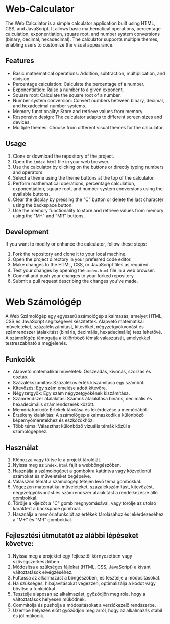# Web-Calculator

The Web Calculator is a simple calculator application built using HTML, CSS, and JavaScript. It allows basic mathematical operations, percentage calculation, exponentiation, square root, and number system conversions (binary, decimal, hexadecimal). The calculator supports multiple themes, enabling users to customize the visual appearance.

## Features

- Basic mathematical operations: Addition, subtraction, multiplication, and division.
- Percentage calculation: Calculate the percentage of a number.
- Exponentiation: Raise a number to a given exponent.
- Square root: Calculate the square root of a number.
- Number system conversion: Convert numbers between binary, decimal, and hexadecimal number systems.
- Memory functionality: Store and retrieve values from memory.
- Responsive design: The calculator adapts to different screen sizes and devices.
- Multiple themes: Choose from different visual themes for the calculator.

## Usage

1. Clone or download the repository of the project.
2. Open the `index.html` file in your web browser.
3. Use the calculator by clicking on the buttons or directly typing numbers and operators.
4. Select a theme using the theme buttons at the top of the calculator.
5. Perform mathematical operations, percentage calculation, exponentiation, square root, and number system conversions using the available buttons.
6. Clear the display by pressing the "C" button or delete the last character using the backspace button.
7. Use the memory functionality to store and retrieve values from memory using the "M+" and "MR" buttons.

## Development

If you want to modify or enhance the calculator, follow these steps:

1. Fork the repository and clone it to your local machine.
2. Open the project directory in your preferred code editor.
3. Make changes to the HTML, CSS, or JavaScript files as required.
4. Test your changes by opening the `index.html` file in a web browser.
5. Commit and push your changes to your forked repository.
6. Submit a pull request describing the changes you've made.




# Web Számológép

A Web Számológép egy egyszerű számológép alkalmazás, amelyet HTML, CSS és JavaScript segítségével készítettek. Alapvető matematikai műveleteket, százalékszámítást, kitevőket, négyzetgyökvonást és számrendszer átalakítást (bináris, decimális, hexadecimális) tesz lehetővé. A számológép támogatja a különböző témák választását, amelyekkel testreszabható a megjelenés.

## Funkciók

- Alapvető matematikai műveletek: Összeadás, kivonás, szorzás és osztás.
- Százalékszámítás: Százalékos érték kiszámítása egy számból.
- Kitevőzés: Egy szám emelése adott kitevőre.
- Négyzetgyök: Egy szám négyzetgyökének kiszámítása.
- Számrendszer átalakítás: Számok átalakítása bináris, decimális és hexadecimális számrendszerek között.
- Memóriafunkció: Értékek tárolása és lekérdezése a memóriából.
- Érzékeny kialakítás: A számológép alkalmazkodik a különböző képernyőméretekhez és eszközökhöz.
- Több téma: Választhat különböző vizuális témák közül a számológéphez.

## Használat

1. Klónozza vagy töltse le a projekt tárolóját.
2. Nyissa meg az `index.html` fájlt a webböngészőben.
3. Használja a számológépet a gombokra kattintva vagy közvetlenül számokat és műveleteket begépelve.
4. Válasszon témát a számológép tetején lévő téma gombokkal.
5. Végezzen matematikai műveleteket, százalékszámítást, kitevőzést, négyzetgyökvonást és számrendszer átalakítást a rendelkezésre álló gombokkal.
6. Törölje a kijelzőt a "C" gomb megnyomásával, vagy törölje az utolsó karaktert a backspace gombbal.
7. Használja a memóriafunkciót az értékek tárolásához és lekérdezéséhez a "M+" és "MR" gombokkal.


## Fejlesztési útmutatót az alábbi lépéseket követve:

1. Nyissa meg a projektet egy fejlesztői környezetben vagy szövegszerkesztőben.
2. Módosítsa a szükséges fájlokat (HTML, CSS, JavaScript) a kívánt változtatások elvégzéséhez.
3. Futtassa az alkalmazást a böngészőben, és tesztelje a módosításokat.
4. Ha szükséges, hibajavításokat végezzen, optimalizálja a kódot vagy bővítse a funkciókat.
5. Tesztelje alaposan az alkalmazást, győződjön meg róla, hogy a változtatások helyesen működnek.
6. Commitolja és pusholja a módosításokat a verziókezelő rendszerbe.
7. Üzembe helyezés előtt győződjön meg arról, hogy az alkalmazás stabil és jól működik.
